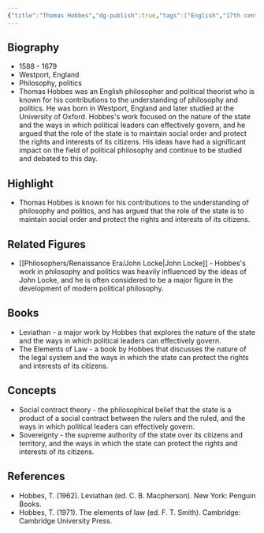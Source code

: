 ```yaml
---
{"title":"Thomas Hobbes","dg-publish":true,"tags":["English","17th century","modern-era","figures","renaissance-era"],"born-date":1588,"keywords":"Thomas Hobbes, philosophy, politics, England","aliases":"English philosopher and political theorist","permalink":"/philosophers/renaissance-era/thomas-hobbes/","dgPassFrontmatter":true}
---
```



## Biography

-   1588 - 1679
-   Westport, England
-   Philosophy, politics
-   Thomas Hobbes was an English philosopher and political theorist who is known for his contributions to the understanding of philosophy and politics. He was born in Westport, England and later studied at the University of Oxford. Hobbes's work focused on the nature of the state and the ways in which political leaders can effectively govern, and he argued that the role of the state is to maintain social order and protect the rights and interests of its citizens. His ideas have had a significant impact on the field of political philosophy and continue to be studied and debated to this day.

## Highlight

-   Thomas Hobbes is known for his contributions to the understanding of philosophy and politics, and has argued that the role of the state is to maintain social order and protect the rights and interests of its citizens.

## Related Figures

-   [[Philosophers/Renaissance Era/John Locke\|John Locke]] - Hobbes's work in philosophy and politics was heavily influenced by the ideas of John Locke, and he is often considered to be a major figure in the development of modern political philosophy.

## Books

-   Leviathan - a major work by Hobbes that explores the nature of the state and the ways in which political leaders can effectively govern.
-   The Elements of Law - a book by Hobbes that discusses the nature of the legal system and the ways in which the state can protect the rights and interests of its citizens.

## Concepts

-   Social contract theory - the philosophical belief that the state is a product of a social contract between the rulers and the ruled, and the ways in which political leaders can effectively govern.
-   Sovereignty - the supreme authority of the state over its citizens and territory, and the ways in which the state can protect the rights and interests of its citizens.

## References

-   Hobbes, T. (1962). Leviathan (ed. C. B. Macpherson). New York: Penguin Books.
-   Hobbes, T. (1971). The elements of law (ed. F. T. Smith). Cambridge: Cambridge University Press.